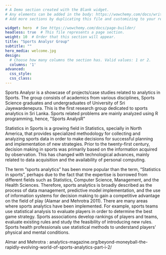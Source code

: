 ```yaml
---
# A Demo section created with the Blank widget.
# Any elements can be added in the body: https://wowchemy.com/docs/writing-markdown-latex/
# Add more sections by duplicating this file and customizing to your requirements.

widget: hero  # See https://wowchemy.com/docs/page-builder/
headless: true  # This file represents a page section.
weight: 10  # Order that this section will appear.
title: "Sports Analysr Group"
subtitle: ""
hero_media: welcome.jpg
design:
  # Choose how many columns the section has. Valid values: 1 or 2.
  columns: '1'
advanced:
  css_style:
  css_class:
---
```


Sports Analysr is a showcase of projects/case studies related to analytics in Sports. The group consists of academics from various disciplines, Sports Science graduates and undergraduates of University of Sri Jayewardenepura. This is the first research group dedicated to sports analytics in Sri Lanka. Sports related problems are mainly analyzed using R programming, hence, "Sports AnalysR" 

Statistics in Sports is a growing field in Statistics, specially in North America, that provides specialized methodology for collecting and analyzing sports data in order to make decisions for successful planning and implementation of new strategies. Prior to the twenty-first century, decision making in sports was primarily based on the information acquired by observation. This has changed with technological advances, mainly related to data acquisition and the availability of personal computing.

The term “sports analytics” has been more popular than the term, “Statistics in sports”, perhaps due to the fact that the expertise is borrowed from different fields such as Statistics, Computer Science, Management, and the Health Sciences. Therefore, sports analytics is broadly described as the process of data management, predictive model implementation, and the use of information systems for decision making to gain a competitive advantage on the field of play (Alamar and Mehrotra 2011). There are many areas where sports analytics have been implemented. For example, sports teams use statistical analysis to evaluate players in order to determine the best game strategy. Sports associations develop rankings of players and teams, evaluate existing rules and study the feasibility of introducing new rules. Sports health professionals use statistical methods to understand players’ physical and mental conditions. 


Almar and Mehrotra : analytics-magazine.org/beyond-moneyball-the-rapidly-evolving-world-of-sports-analytics-part-i-2/

